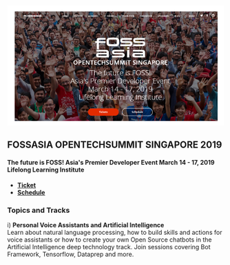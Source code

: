 ![](images/foss.png) 
<br>
## FOSSASIA OPENTECHSUMMIT SINGAPORE 2019
#### The future is FOSS! Asia's Premier Developer Event March 14 - 17, 2019 Lifelong Learning Institute
- [**Ticket**](https://eventyay.com/e/3689bc98/)
- [**Schedule**](https://2019.fossasia.org/event/schedule.html) 

### Topics and Tracks
i) **Personal Voice Assistants and Artificial Intelligence** <br>
Learn about natural language processing, how to build skills and actions for voice assistants or how to create your own Open Source chatbots in the Artificial Intelligence deep technology track. Join sessions covering Bot Framework, Tensorflow, Dataprep and more.
